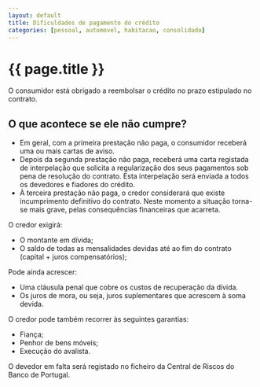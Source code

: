 ```yaml
---
layout: default
title: Dificuldades de pagamento do crédito
categories: [pessoal, automovel, habitacao, consolidado]
---
```


# {{ page.title }}

O consumidor está obrigado a reembolsar o crédito no prazo estipulado no contrato.

## O que acontece se ele não cumpre?

* Em geral, com a primeira prestação não paga, o consumidor receberá uma ou mais cartas de aviso.
* Depois da segunda prestação não paga, receberá uma carta registada de interpelação que solicita a regularização dos seus pagamentos sob pena de resolução do contrato. Esta interpelação será enviada a todos os devedores e fiadores do crédito.
* À terceira prestação não paga, o credor considerará que existe incumprimento definitivo do contrato. Neste momento a situação torna-se mais grave, pelas consequências financeiras que acarreta.

O credor exigirá:

* O montante em dívida;
* O saldo de todas as mensalidades devidas até ao fim do contrato (capital + juros compensatórios);

Pode ainda acrescer:

* Uma cláusula penal que cobre os custos de recuperação da dívida.
* Os juros de mora, ou seja, juros suplementares que acrescem à soma devida.

O credor pode também recorrer às seguintes garantias:

* Fiança;
* Penhor de bens móveis;
* Execução do avalista.

O devedor em falta será registado no ficheiro da Central de Riscos do Banco de Portugal.